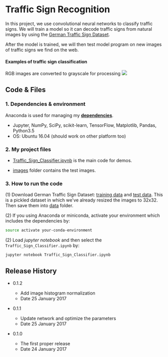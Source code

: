 # **Traffic Sign Recognition** 

In this project, we use convolutional neural networks to classify traffic signs. We 
will train a model so it can decode traffic signs from natural images by using 
the [German Traffic Sign Dataset](http://benchmark.ini.rub.de/?section=gtsrb&subsection=dataset). 

After the model is trained, we will then test model program on new images of traffic signs we find on 
the web.


#### Examples of traffic sign classification
RGB images are converted to grayscale for processing
![][image0]


## Code & Files
### 1. Dependencies & environment

Anaconda is used for managing my [**dependencies**](https://github.com/udacity/CarND-Term1-Starter-Kit).

* Jupyter, NumPy, SciPy, scikit-learn, TensorFlow, Matplotlib, Pandas, Python3.5
* OS: Ubuntu 16.04 (should work on other platform too)

### 2. My project files

* [Traffic_Sign_Classifier.ipynb](Traffic_Sign_Classifier.ipynb) is the main code for demos.

* [images](images) folder contains the test images.


### 3. How to run the code

(1) Download German Traffic Sign Dataset: [training data](https://drive.google.com/open?id=0B5WIzrIVeL0WR1dsTC1FdWEtWFE) 
and [test data](https://drive.google.com/open?id=0B5WIzrIVeL0WLTlPNlR2RG95S3c). This is a pickled dataset 
in which we've already resized the images to 32x32. Then save them into [data](data) folder.

(2) If you using Anaconda or miniconda, activate your environment which includes the dependencies by:
```sh
source activate your-conda-environment
```

(2) Load _jupyter notebook_ and then select the `Traffic_Sign_Classifier.ipynb` by:
```sh
jupyter notebook Traffic_Sign_Classifier.ipynb
```


## Release History

* 0.1.2
    * Add image histogram normalization
    * Date 25 January 2017

* 0.1.1
    * Update network and optimize the parameters
    * Date 25 January 2017

* 0.1.0
    * The first proper release
    * Date 24 January 2017


[//]: # (References)
[image0]: images/traffic_sign.png


